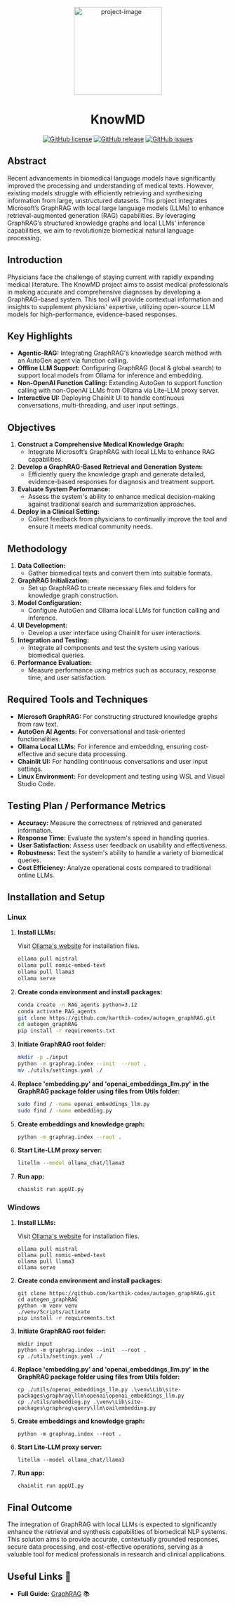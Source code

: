 
<p align="center"><img src="[https://github.com/VidhyaVarshanyJS/EnsembleX/assets/76642252/0bfd71f6-9a90-4d4a-a9aa-fa99f7aaea48](https://github.com/user-attachments/assets/b7d4c15a-af17-42ea-86e4-99bedabb3eaf)" alt="project-image" width ="200" height=200"/></p>
<h1 align="center" id="title">KnowMD</h1>
<p align="center">
  <a href="https://github.com/vidhyavarshanyjs/ensembleX/blob/master/LICENSE"><img src="https://img.shields.io/badge/license-MIT-blue.svg" alt="GitHub license"></a>
  <a href="https://github.com/yourusername/yourproject/releases/tag/v1.0"><img src="https://img.shields.io/badge/release-v1.0-blue.svg" alt="GitHub release"></a>
  <a href="https://github.com/vidhyavarshanyjs/ensemblex/issues"><img src="https://img.shields.io/github/issues/yourusername/yourproject.svg" alt="GitHub issues"></a>
</p>

## Abstract
Recent advancements in biomedical language models have significantly improved the processing and understanding of medical texts. However, existing models struggle with efficiently retrieving and synthesizing information from large, unstructured datasets. This project integrates Microsoft’s GraphRAG with local large language models (LLMs) to enhance retrieval-augmented generation (RAG) capabilities. By leveraging GraphRAG’s structured knowledge graphs and local LLMs’ inference capabilities, we aim to revolutionize biomedical natural language processing.

## Introduction
Physicians face the challenge of staying current with rapidly expanding medical literature. The KnowMD project aims to assist medical professionals in making accurate and comprehensive diagnoses by developing a GraphRAG-based system. This tool will provide contextual information and insights to supplement physicians' expertise, utilizing open-source LLM models for high-performance, evidence-based responses.

## Key Highlights
- **Agentic-RAG:** Integrating GraphRAG's knowledge search method with an AutoGen agent via function calling.
- **Offline LLM Support:** Configuring GraphRAG (local & global search) to support local models from Ollama for inference and embedding.
- **Non-OpenAI Function Calling:** Extending AutoGen to support function calling with non-OpenAI LLMs from Ollama via Lite-LLM proxy server.
- **Interactive UI:** Deploying Chainlit UI to handle continuous conversations, multi-threading, and user input settings.

## Objectives
1. **Construct a Comprehensive Medical Knowledge Graph:**
   - Integrate Microsoft’s GraphRAG with local LLMs to enhance RAG capabilities.
2. **Develop a GraphRAG-Based Retrieval and Generation System:**
   - Efficiently query the knowledge graph and generate detailed, evidence-based responses for diagnosis and treatment support.
3. **Evaluate System Performance:**
   - Assess the system's ability to enhance medical decision-making against traditional search and summarization approaches.
4. **Deploy in a Clinical Setting:**
   - Collect feedback from physicians to continually improve the tool and ensure it meets medical community needs.

## Methodology
1. **Data Collection:**
   - Gather biomedical texts and convert them into suitable formats.
2. **GraphRAG Initialization:**
   - Set up GraphRAG to create necessary files and folders for knowledge graph construction.
3. **Model Configuration:**
   - Configure AutoGen and Ollama local LLMs for function calling and inference.
4. **UI Development:**
   - Develop a user interface using Chainlit for user interactions.
5. **Integration and Testing:**
   - Integrate all components and test the system using various biomedical queries.
6. **Performance Evaluation:**
   - Measure performance using metrics such as accuracy, response time, and user satisfaction.

## Required Tools and Techniques
- **Microsoft GraphRAG:** For constructing structured knowledge graphs from raw text.
- **AutoGen AI Agents:** For conversational and task-oriented functionalities.
- **Ollama Local LLMs:** For inference and embedding, ensuring cost-effective and secure data processing.
- **Chainlit UI:** For handling continuous conversations and user input settings.
- **Linux Environment:** For development and testing using WSL and Visual Studio Code.

## Testing Plan / Performance Metrics
- **Accuracy:** Measure the correctness of retrieved and generated information.
- **Response Time:** Evaluate the system's speed in handling queries.
- **User Satisfaction:** Assess user feedback on usability and effectiveness.
- **Robustness:** Test the system's ability to handle a variety of biomedical queries.
- **Cost Efficiency:** Analyze operational costs compared to traditional online LLMs.

## Installation and Setup

### Linux

1. **Install LLMs:**

    Visit [Ollama's website](https://ollama.com/) for installation files.

    ```bash
    ollama pull mistral
    ollama pull nomic-embed-text
    ollama pull llama3
    ollama serve
    ```

2. **Create conda environment and install packages:**

    ```bash
    conda create -n RAG_agents python=3.12
    conda activate RAG_agents
    git clone https://github.com/karthik-codex/autogen_graphRAG.git
    cd autogen_graphRAG
    pip install -r requirements.txt
    ```

3. **Initiate GraphRAG root folder:**

    ```bash
    mkdir -p ./input
    python -m graphrag.index --init  --root .
    mv ./utils/settings.yaml ./
    ```

4. **Replace 'embedding.py' and 'openai_embeddings_llm.py' in the GraphRAG package folder using files from Utils folder:**

    ```bash
    sudo find / -name openai_embeddings_llm.py
    sudo find / -name embedding.py
    ```

5. **Create embeddings and knowledge graph:**

    ```bash
    python -m graphrag.index --root .
    ```

6. **Start Lite-LLM proxy server:**

    ```bash
    litellm --model ollama_chat/llama3
    ```

7. **Run app:**

    ```bash
    chainlit run appUI.py
    ```

### Windows

1. **Install LLMs:**

    Visit [Ollama's website](https://ollama.com/) for installation files.

    ```pwsh
    ollama pull mistral
    ollama pull nomic-embed-text
    ollama pull llama3
    ollama serve
    ```

2. **Create conda environment and install packages:**

    ```pwsh
    git clone https://github.com/karthik-codex/autogen_graphRAG.git
    cd autogen_graphRAG
    python -m venv venv
    ./venv/Scripts/activate
    pip install -r requirements.txt
    ```

3. **Initiate GraphRAG root folder:**

    ```pwsh
    mkdir input
    python -m graphrag.index --init  --root .
    cp ./utils/settings.yaml ./
    ```

4. **Replace 'embedding.py' and 'openai_embeddings_llm.py' in the GraphRAG package folder using files from Utils folder:**

    ```pwsh
    cp ./utils/openai_embeddings_llm.py .\venv\Lib\site-packages\graphrag\llm\openai\openai_embeddings_llm.py
    cp ./utils/embedding.py .\venv\Lib\site-packages\graphrag\query\llm\oai\embedding.py 
    ```

5. **Create embeddings and knowledge graph:**

    ```pwsh
    python -m graphrag.index --root .
    ```

6. **Start Lite-LLM proxy server:**

    ```pwsh
    litellm --model ollama_chat/llama3
    ```

7. **Run app:**

    ```pwsh
    chainlit run appUI.py
    ```

## Final Outcome
The integration of GraphRAG with local LLMs is expected to significantly enhance the retrieval and synthesis capabilities of biomedical NLP systems. This solution aims to provide accurate, contextually grounded responses, secure data processing, and cost-effective operations, serving as a valuable tool for medical professionals in research and clinical applications.


## Useful Links 🔗
- **Full Guide:** [GraphRAG](https://github.com/microsoft/graphrag) 📚
